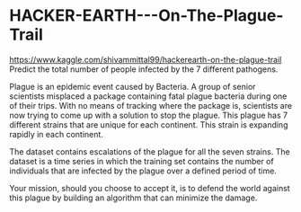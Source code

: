 # HACKER-EARTH---On-The-Plague-Trail
https://www.kaggle.com/shivammittal99/hackerearth-on-the-plague-trail
Predict the total number of people infected by the 7 different pathogens.

Plague is an epidemic event caused by Bacteria. A group of senior scientists misplaced a package containing fatal plague bacteria during one of their trips. With no means of tracking where the package is, scientists are now trying to come up with a solution to stop the plague. This plague has 7 different strains that are unique for each continent. This strain is expanding rapidly in each continent.

The dataset contains escalations of the plague for all the seven strains. The dataset is a time series in which the training set contains the number of individuals that are infected by the plague over a defined period of time.

Your mission, should you choose to accept it, is to defend the world against this plague by building an algorithm that can minimize the damage.
